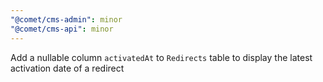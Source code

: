 ```yaml
---
"@comet/cms-admin": minor
"@comet/cms-api": minor
---
```


Add a nullable column `activatedAt` to `Redirects` table to display the latest activation date of a redirect
